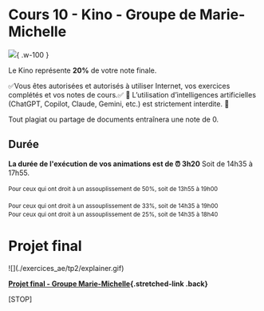 # Cours 10 - Kino  - Groupe de Marie-Michelle
<!--https://squidfunk.github.io/mkdocs-material/reference/admonitions/-->
![](./assets/images/kino.gif){ .w-100 }

Le Kino représente **20%** de votre note finale.

✅Vous êtes autorisées et autorisés à utiliser Internet, vos exercices complétés et vos notes de cours.✅
🚫 L’utilisation d’intelligences artificielles (ChatGPT, Copilot, Claude, Gemini, etc.) est strictement interdite. 🚫

Tout plagiat ou partage de documents entraînera une note de 0.

## Durée
**La durée de l'exécution de vos animations est de ⏰ 3h20**
Soit de 14h35 à 17h55.

<small>Pour ceux qui ont droit à un assouplissement de 50%, soit de 13h55 à 19h00</small> <br>   
<small>Pour ceux qui ont droit à un assouplissement de 33%, soit de 14h35 à 19h00</small> <br> 
<small>Pour ceux qui ont droit à un assouplissement de 25%, soit de 14h35 à 18h40</small> <br> 


# Projet final

<div class="grid grid-1-2" markdown>
  ![](./exercices_ae/tp2/explainer.gif)

  **[Projet final - Groupe Marie-Michelle](./exercices_ae/projet-final-mm/index.md){.stretched-link .back}**
</div>


[STOP]

